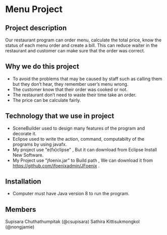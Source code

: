 # Menu Project

## Project description
Our restaurant program can order menu, calculate the total price, know the status of each menu order and create a bill. This can reduce waiter in the restaurant and customer can make sure that the order was correct.

## Why we do this project
- To avoid the problems that may be caused by staff such as calling them but they don’t hear, they remember user’s menu wrong.
- The customer know that their order was cooked or not.
- The restaurant don’t need to waste their time take an order.
- The price can be calculate fairly.

## Technology that we use in project
- SceneBuilder used to design many features of the program and decorate it.
- Eclipse used to write the action, command, computabilty of the programs by using javafx.
- My project use "e(fx)clipse" , But it can download from Eclipse Install New Software.
- My Project use "jfoenix.jar" to Build path , We can download it from https://github.com/jfoenixadmin/JFoenix .

## Installation
- Computer must have Java version 8 to run the program.

## Members
Supisara Chuthathumpitak (@csupisara)
Sathira Kittisukmongkol (@nongjamie)
